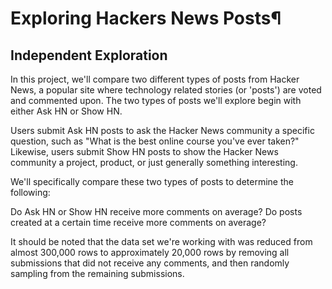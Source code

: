 # Exploring Hackers News Posts¶

## Independent Exploration
In this project, we'll compare two different types of posts from Hacker News, a popular site where technology related stories (or 'posts') are voted and commented upon. The two types of posts we'll explore begin with either Ask HN or Show HN.

Users submit Ask HN posts to ask the Hacker News community a specific question, such as "What is the best online course you've ever taken?" Likewise, users submit Show HN posts to show the Hacker News community a project, product, or just generally something interesting.

We'll specifically compare these two types of posts to determine the following:

Do Ask HN or Show HN receive more comments on average? Do posts created at a certain time receive more comments on average?

It should be noted that the data set we're working with was reduced from almost 300,000 rows to approximately 20,000 rows by removing all submissions that did not receive any comments, and then randomly sampling from the remaining submissions.
